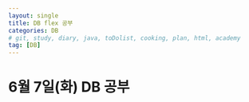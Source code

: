 ```yaml
---
layout: single
title: DB flex 공부
categories: DB
# git, study, diary, java, toDolist, cooking, plan, html, academy
tag: [DB] 
---
```


# 6월 7일(화) DB 공부


